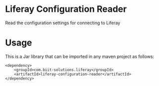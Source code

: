 # Liferay Configuration Reader

Read the configuration settings for connecting to Liferay

# Usage

This is a Jar library that can be imported in any maven project as follows:

```
<dependency>
    <groupId>com.biit-solutions.liferay</groupId>
    <artifactId>liferay-configuration-reader</artifactId>
</dependency>
```